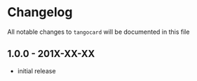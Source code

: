 # Changelog

All notable changes to `tangocard` will be documented in this file

## 1.0.0 - 201X-XX-XX

- initial release
